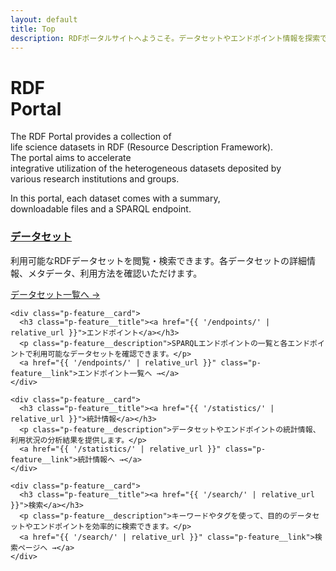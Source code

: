 ```yaml
---
layout: default
title: Top
description: RDFポータルサイトへようこそ。データセットやエンドポイント情報を探索できます。
---
```


<div id="TopTilingBackground">
  <!-- 背景データセットタイル -->
  <div class="dataset-tiles">
    <!-- JavaScriptで動的に生成 -->
  </div>
  
  <!-- メインコンテンツ -->
  <div class="p-hero p-hero--top">
    <h1 class="p-hero__title">RDF<br>Portal</h1>
    <p class="p-hero__description">
      The RDF Portal provides a collection of<br>
      life science datasets in RDF (Resource Description Framework).<br>
      The portal aims to accelerate<br>
      integrative utilization of the heterogeneous datasets deposited by<br>
      various research institutions and groups.
    </p>
    <p class="p-hero__subdescription">
      In this portal, each dataset comes with a summary,<br>
      downloadable files and a SPARQL endpoint.
    </p>
  </div>

  <div class="p-feature__grid">
    <div class="p-feature__card">
      <h3 class="p-feature__title"><a href="{{ '/datasets/' | relative_url }}">データセット</a></h3>
      <p class="p-feature__description">利用可能なRDFデータセットを閲覧・検索できます。各データセットの詳細情報、メタデータ、利用方法を確認いただけます。</p>
      <a href="{{ '/datasets/' | relative_url }}" class="p-feature__link">データセット一覧へ →</a>
    </div>

    <div class="p-feature__card">
      <h3 class="p-feature__title"><a href="{{ '/endpoints/' | relative_url }}">エンドポイント</a></h3>
      <p class="p-feature__description">SPARQLエンドポイントの一覧と各エンドポイントで利用可能なデータセットを確認できます。</p>
      <a href="{{ '/endpoints/' | relative_url }}" class="p-feature__link">エンドポイント一覧へ →</a>
    </div>

    <div class="p-feature__card">
      <h3 class="p-feature__title"><a href="{{ '/statistics/' | relative_url }}">統計情報</a></h3>
      <p class="p-feature__description">データセットやエンドポイントの統計情報、利用状況の分析結果を提供します。</p>
      <a href="{{ '/statistics/' | relative_url }}" class="p-feature__link">統計情報へ →</a>
    </div>

    <div class="p-feature__card">
      <h3 class="p-feature__title"><a href="{{ '/search/' | relative_url }}">検索</a></h3>
      <p class="p-feature__description">キーワードやタグを使って、目的のデータセットやエンドポイントを効率的に検索できます。</p>
      <a href="{{ '/search/' | relative_url }}" class="p-feature__link">検索ページへ →</a>
    </div>
  </div>
</div>
